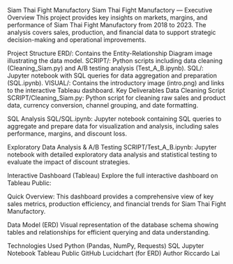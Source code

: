 Siam Thai Fight Manufactory
Siam Thai Fight Manufactory — Executive Overview
This project provides key insights on markets, margins, and performance of Siam Thai Fight Manufactory from 2018 to 2023. The analysis covers sales, production, and financial data to support strategic decision-making and operational improvements.

Project Structure
ERD/: Contains the Entity-Relationship Diagram image illustrating the data model.
SCRIPT/: Python scripts including data cleaning (Cleaning_Siam.py) and A/B testing analysis (Test_A_B.ipynb).
SQL/: Jupyter notebook with SQL queries for data aggregation and preparation (SQL.ipynb).
VISUAL/: Contains the introductory image (intro.png) and links to the interactive Tableau dashboard.
Key Deliverables
Data Cleaning Script
SCRIPT/Cleaning_Siam.py: Python script for cleaning raw sales and product data, currency conversion, channel grouping, and date formatting.

SQL Analysis
SQL/SQL.ipynb: Jupyter notebook containing SQL queries to aggregate and prepare data for visualization and analysis, including sales performance, margins, and discount loss.

Exploratory Data Analysis & A/B Testing
SCRIPT/Test_A_B.ipynb: Jupyter notebook with detailed exploratory data analysis and statistical testing to evaluate the impact of discount strategies.

Interactive Dashboard (Tableau)
Explore the full interactive dashboard on Tableau Public:

Quick Overview: This dashboard provides a comprehensive view of key sales metrics, production efficiency, and financial trends for Siam Thai Fight Manufactory.

Data Model (ERD)
Visual representation of the database schema showing tables and relationships for efficient querying and data understanding.

Technologies Used
Python (Pandas, NumPy, Requests)
SQL
Jupyter Notebook
Tableau Public
GitHub
Lucidchart (for ERD)
Author
Riccardo Lai
